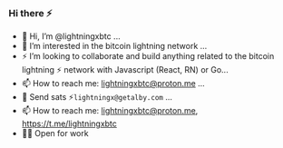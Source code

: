 ### Hi there ⚡️

<!--
**lightningxbtc/lightningxbtc** is a ✨ _special_ ✨ repository because its `README.md` (this file) appears on your GitHub profile.

Here are some ideas to get you started:

- 🔭 I’m currently working on ...
- 🌱 I’m currently learning ...
- 👯 I’m looking to collaborate on ...
- 🤔 I’m looking for help with ...
- 💬 Ask me about ...
- 📫 How to reach me: ...
- 😄 Pronouns: ...
- ⚡ Fun fact: ...
-->


* 👋 Hi, I’m @lightningxbtc ...
* 👀 I’m interested in the bitcoin lightning network ...
* ⚡️ I’m looking to collaborate and build anything related to the bitcoin lightning ⚡️ network with Javascript (React, RN) or Go...
* 📫 How to reach me: lightningxbtc@proton.me ...
* 🚀 Send sats ⚡️`lightningx@getalby.com` ...
* 📫 How to reach me: lightningxbtc@proton.me, https://t.me/lightningxbtc
* 👨‍💻 Open for work

